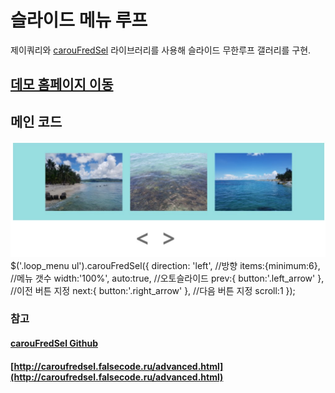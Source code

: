 # 슬라이드 메뉴 루프
제이쿼리와
[carouFredSel](https://github.com/DivaVocals/carouFredSel) 라이브러리를 사용해 슬라이드 무한루프 갤러리를 구현.

## [데모 홈페이지 이동](https://ghkddyto.github.io/Loop_menu/index.html)


## 메인 코드
![예시](example.jpg)
$('.loop_menu ul').carouFredSel({
            direction: 'left', //방향
            items:{minimum:6}, //메뉴 갯수
            width:'100%',
            auto:true, //오토슬라이드
            prev:{ button:'.left_arrow' }, //이전 버튼 지정
            next:{ button:'.right_arrow' }, //다음 버튼 지정
            scroll:1
        });



### 참고
#### [carouFredSel Github](https://github.com/DivaVocals/carouFredSel)
#### [http://caroufredsel.falsecode.ru/advanced.html](http://caroufredsel.falsecode.ru/advanced.html)
